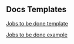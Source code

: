 ## Docs Templates

[Jobs to be done template](jobstemplate.md)

[Jobs to be done example](jobsexample.md)
